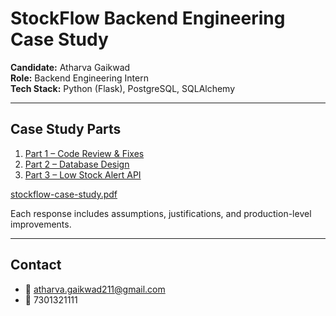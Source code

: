 # StockFlow Backend Engineering Case Study

**Candidate:** Atharva Gaikwad  
**Role:** Backend Engineering Intern  
**Tech Stack:** Python (Flask), PostgreSQL, SQLAlchemy

---

## Case Study Parts

1. [Part 1 – Code Review & Fixes](./responses/part1_code_review.md)  
2. [Part 2 – Database Design](./responses/part2_database_design.md)  
3. [Part 3 – Low Stock Alert API](./responses/part3_low_stock_api.md)

 [stockflow-case-study.pdf](./stockflow-case-study.pdf)

Each response includes assumptions, justifications, and production-level improvements.

---

## Contact

- 📧 atharva.gaikwad211@gmail.com  
- 📱 7301321111

